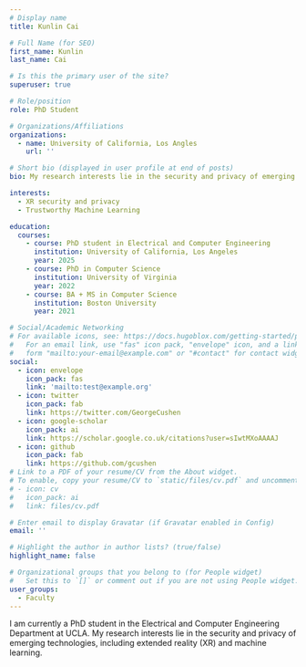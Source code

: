 ```yaml
---
# Display name
title: Kunlin Cai

# Full Name (for SEO)
first_name: Kunlin
last_name: Cai

# Is this the primary user of the site?
superuser: true

# Role/position
role: PhD Student

# Organizations/Affiliations
organizations:
  - name: University of California, Los Angles
    url: ''

# Short bio (displayed in user profile at end of posts)
bio: My research interests lie in the security and privacy of emerging technologies, including extended reality (XR) and machine learning.

interests:
  - XR security and privacy
  - Trustworthy Machine Learning

education:
  courses:
    - course: PhD student in Electrical and Computer Engineering
      institution: University of California, Los Angeles
      year: 2025
    - course: PhD in Computer Science
      institution: University of Virginia
      year: 2022
    - course: BA + MS in Computer Science
      institution: Boston University
      year: 2021

# Social/Academic Networking
# For available icons, see: https://docs.hugoblox.com/getting-started/page-builder/#icons
#   For an email link, use "fas" icon pack, "envelope" icon, and a link in the
#   form "mailto:your-email@example.com" or "#contact" for contact widget.
social:
  - icon: envelope
    icon_pack: fas
    link: 'mailto:test@example.org'
  - icon: twitter
    icon_pack: fab
    link: https://twitter.com/GeorgeCushen
  - icon: google-scholar
    icon_pack: ai
    link: https://scholar.google.co.uk/citations?user=sIwtMXoAAAAJ
  - icon: github
    icon_pack: fab
    link: https://github.com/gcushen
# Link to a PDF of your resume/CV from the About widget.
# To enable, copy your resume/CV to `static/files/cv.pdf` and uncomment the lines below.
# - icon: cv
#   icon_pack: ai
#   link: files/cv.pdf

# Enter email to display Gravatar (if Gravatar enabled in Config)
email: ''

# Highlight the author in author lists? (true/false)
highlight_name: false

# Organizational groups that you belong to (for People widget)
#   Set this to `[]` or comment out if you are not using People widget.
user_groups:
  - Faculty
---
```


I am currently a PhD student in the Electrical and Computer Engineering Department at UCLA. My research interests lie in the security and privacy of emerging technologies, including extended reality (XR) and machine learning.
